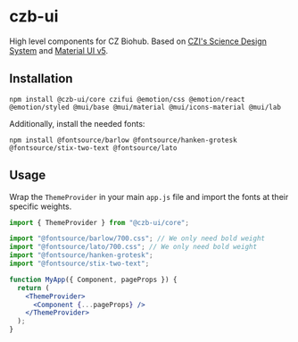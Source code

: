 # czb-ui

High level components for CZ Biohub. Based on [CZI's Science Design System](https://github.com/chanzuckerberg/sci-components) and [Material UI v5](https://mui.com/).

## Installation

```
npm install @czb-ui/core czifui @emotion/css @emotion/react @emotion/styled @mui/base @mui/material @mui/icons-material @mui/lab
```

Additionally, install the needed fonts:

```
npm install @fontsource/barlow @fontsource/hanken-grotesk @fontsource/stix-two-text @fontsource/lato
```

## Usage

Wrap the `ThemeProvider` in your main `app.js` file and import the fonts at their specific weights.

```jsx
import { ThemeProvider } from "@czb-ui/core";

import "@fontsource/barlow/700.css"; // We only need bold weight
import "@fontsource/lato/700.css"; // We only need bold weight
import "@fontsource/hanken-grotesk";
import "@fontsource/stix-two-text";

function MyApp({ Component, pageProps }) {
  return (
    <ThemeProvider>
      <Component {...pageProps} />
    </ThemeProvider>
  );
}
```
